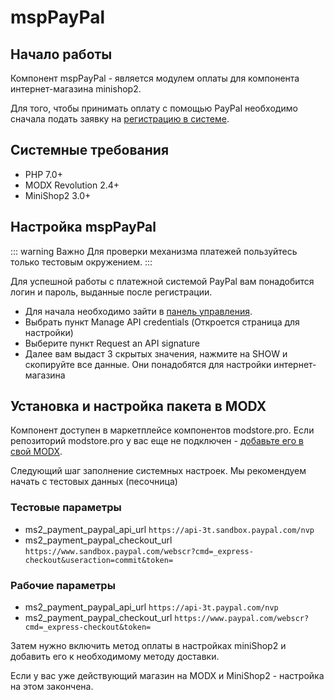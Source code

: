 # mspPayPal

## Начало работы

Компонент mspPayPal - является модулем оплаты для компонента интернет-магазина minishop2.

Для того, чтобы принимать оплату с помощью PayPal необходимо сначала подать заявку на [регистрацию в системе][1].

## Системные требования

- PHP 7.0+
- MODX Revolution 2.4+
- MiniShop2 3.0+

## Настройка mspPayPal

::: warning Важно
Для проверки механизма платежей пользуйтесь только тестовым окружением.
:::

Для успешной работы с платежной системой PayPal вам понадобится логин и пароль, выданные после регистрации.

- Для начала необходимо зайти в [панель управления][2].
- Выбрать пункт Manage API credentials  (Откроется страница для настройки)
- Выберите пункт Request an API signature
- Далее вам выдаст 3 скрытых значения, нажмите на SHOW и скопируйте все данные.  Они понадобятся для настройки интернет-магазина

## Установка и настройка пакета в MODX

Компонент доступен в маркетплейсе компонентов modstore.pro. Если репозиторий modstore.pro у вас еще не подключен - [добавьте его в свой MODX][3].

Следующий шаг заполнение системных настроек. Мы рекомендуем начать с тестовых данных (песочница)

### Тестовые параметры

- ms2_payment_paypal_api_url `https://api-3t.sandbox.paypal.com/nvp`
- ms2_payment_paypal_checkout_url `https://www.sandbox.paypal.com/webscr?cmd=_express-checkout&useraction=commit&token=`

### Рабочие параметры

- ms2_payment_paypal_api_url `https://api-3t.paypal.com/nvp`
- ms2_payment_paypal_checkout_url `https://www.paypal.com/webscr?cmd=_express-checkout&token=`

Затем нужно включить метод оплаты в настройках miniShop2 и добавить его к необходимому методу доставки.

Если у вас уже действующий магазин на MODX и MiniShop2 - настройка на этом закончена.

[1]: https://www.paypal.com/
[2]: https://www.paypal.com/businessmanage/credentials/apiAccess
[3]: https://modstore.pro/info/connection
